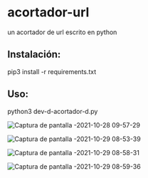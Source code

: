 # acortador-url
un acortador de url escrito en python
## Instalación:
pip3  install -r requirements.txt 
## Uso:
python3 dev-d-acortador-d.py 

![Captura de pantalla -2021-10-28 09-57-29](https://user-images.githubusercontent.com/70846693/139388188-77197890-0831-49ba-86c8-1b909b039911.png)

![Captura de pantalla -2021-10-29 08-53-39](https://user-images.githubusercontent.com/70846693/139390325-25b3876e-c7aa-4c35-9b53-91edf962b2df.png)

![Captura de pantalla -2021-10-29 08-58-31](https://user-images.githubusercontent.com/70846693/139390381-56cfe4e1-72a4-45e1-bd2f-3e1127388829.png)

![Captura de pantalla -2021-10-29 08-59-36](https://user-images.githubusercontent.com/70846693/139390405-61bda52f-07fc-4fce-83e6-1ce172704c41.png)
